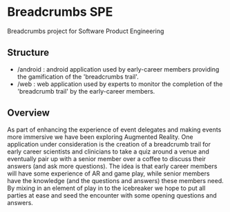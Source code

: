 # Breadcrumbs SPE

Breadcrumbs project for Software Product Engineering

## Structure

- /android : android application used by early-career members providing the gamification of the 'breadcrumbs trail'.
- /web : web application used by experts to monitor the completion of the 'breadcrumb trail' by the early-career members.

## Overview

As part of enhancing the experience of event delegates and making events more immersive we have been exploring Augmented Reality. One application under consideration is the creation of a breadcrumb trail for early career scientists and clinicians to take a quiz around a venue and eventually pair up with a senior member over a coffee to discuss their answers (and ask more questions). The idea is that early career members will have some experience of AR and game play, while senior members have the knowledge (and the questions and answers) these members need. By mixing in an element of play in to the icebreaker we hope to put all parties at ease and seed the encounter with some opening questions and answers.
